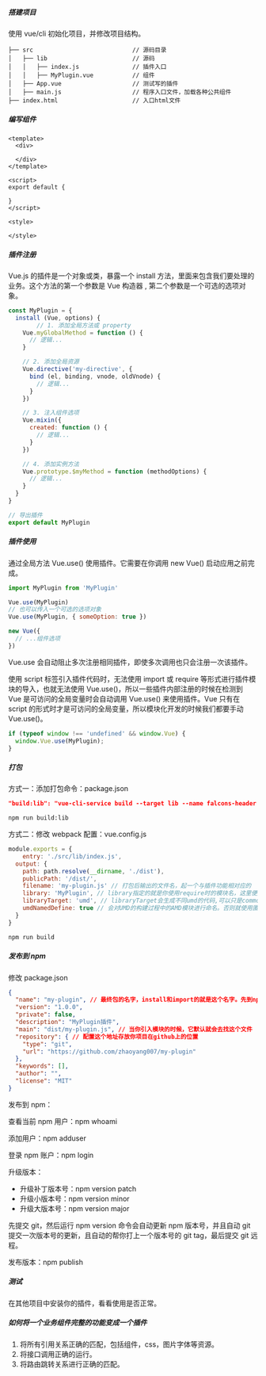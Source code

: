 ##### 搭建项目

使用 vue/cli 初始化项目，并修改项目结构。

```
├── src                            // 源码目录
│   ├── lib                        // 源码
│   │   ├── index.js               // 插件入口
│   │   ├── MyPlugin.vue           // 组件
│   ├── App.vue                    // 测试写的插件
│   ├── main.js                    // 程序入口文件，加载各种公共组件
├── index.html                     // 入口html文件
```

##### 编写组件

```vue
<template>
  <div>
    
  </div>
</template>

<script>
export default {
  
}
</script>

<style>

</style>
```

##### 插件注册

Vue.js 的插件是一个对象或类，暴露一个 install 方法，里面来包含我们要处理的业务。这个方法的第一个参数是 Vue 构造器 , 第二个参数是一个可选的选项对象。

```js
const MyPlugin = {
  install (Vue, options) {
		// 1. 添加全局方法或 property
    Vue.myGlobalMethod = function () {
      // 逻辑...
    }

    // 2. 添加全局资源
    Vue.directive('my-directive', {
      bind (el, binding, vnode, oldVnode) {
        // 逻辑...
      }
    })

    // 3. 注入组件选项
    Vue.mixin({
      created: function () {
        // 逻辑...
      }
    })

    // 4. 添加实例方法
    Vue.prototype.$myMethod = function (methodOptions) {
      // 逻辑...
    }
  }
}

// 导出插件
export default MyPlugin
```

##### 插件使用

通过全局方法 Vue.use() 使用插件。它需要在你调用 new Vue() 启动应用之前完成。

```js
import MyPlugin from 'MyPlugin'

Vue.use(MyPlugin)
// 也可以传入一个可选的选项对象
Vue.use(MyPlugin, { someOption: true })

new Vue({
  // ...组件选项
})
```

Vue.use 会自动阻止多次注册相同插件，即使多次调用也只会注册一次该插件。

使用 script 标签引入插件代码时，无法使用 import 或 require 等形式进行插件模块的导入，也就无法使用 Vue.use()，所以一些插件内部注册的时候在检测到 Vue 是可访问的全局变量时会自动调用 Vue.use() 来使用插件。Vue 只有在 script 的形式时才是可访问的全局变量，所以模块化开发的时候我们都要手动 Vue.use()。

```js
if (typeof window !== 'undefined' && window.Vue) {
  window.Vue.use(MyPlugin);
}
```

##### 打包

方式一：添加打包命令：package.json

```json
"build:lib": "vue-cli-service build --target lib --name falcons-header src/lib/header/index.js",
```

```bash
npm run build:lib
```

方式二：修改 webpack 配置：vue.config.js

```js
module.exports = {
	entry: './src/lib/index.js',
  output: {
    path: path.resolve(__dirname, './dist'), 
    publicPath: '/dist/',
    filename: 'my-plugin.js' // 打包后输出的文件名，起一个与插件功能相对应的
    library: 'MyPlugin', // library指定的就是你使用require时的模块名，这里便是require("MyPlugin")
    libraryTarget: 'umd', // libraryTarget会生成不同umd的代码,可以只是commonjs标准的，也可以是指amd标准的，也可以只是通过script标签引入的。
    umdNamedDefine: true // 会对UMD的构建过程中的AMD模块进行命名。否则就使用匿名的define。
  }
}
```

```bash
npm run build
```

##### 发布到 npm

修改 package.json

```json
{
  "name": "my-plugin", // 最终包的名字，install和import的就是这个名字。先到npm搜索有没有被用过。
  "version": "1.0.0",
  "private": false,
  "description": "MyPlugin插件",
  "main": "dist/my-plugin.js", // 当你引入模块的时候，它默认就会去找这个文件
  "repository": { // 配置这个地址存放你项目在github上的位置
    "type": "git",
    "url": "https://github.com/zhaoyang007/my-plugin"
  }, 
  "keywords": [],
  "author": "",
  "license": "MIT"
}
```

发布到 npm：

查看当前 npm 用户：npm whoami

添加用户：npm adduser

登录 npm 账户：npm login

升级版本：

* 升级补丁版本号：npm version patch
* 升级小版本号：npm version minor
* 升级大版本号：npm version major

先提交 git，然后运行 npm version 命令会自动更新 npm 版本号，并且自动 git 提交一次版本号的更新，且自动的帮你打上一个版本号的 git tag，最后提交 git 远程。

发布版本：npm publish

##### 测试

在其他项目中安装你的插件，看看使用是否正常。

##### 如何将一个业务组件完整的功能变成一个插件

1. 将所有引用关系正确的匹配，包括组件，css，图片字体等资源。
2. 将接口调用正确的运行。
3. 将路由跳转关系进行正确的匹配。

